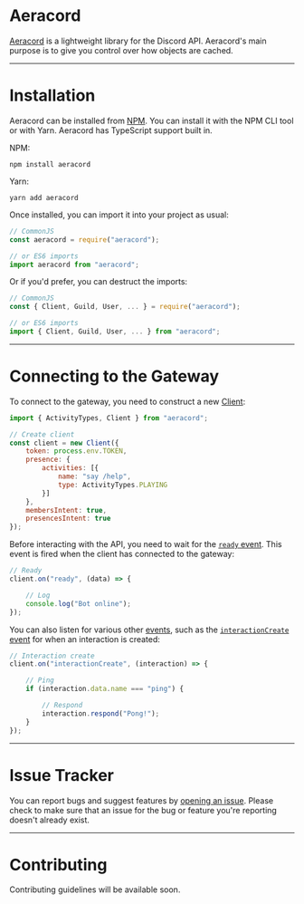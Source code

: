 # Aeracord

[Aeracord](https://aeracord.apixel.me) is a lightweight library for the Discord API. Aeracord's main purpose is to give you control over how objects are cached.

---

# Installation

Aeracord can be installed from [NPM](https://npmjs.com/package/aeracord). You can install it with the NPM CLI tool or with Yarn. Aeracord has TypeScript support built in.

NPM:
```
npm install aeracord
```

Yarn:
```
yarn add aeracord
```

Once installed, you can import it into your project as usual:

```js
// CommonJS
const aeracord = require("aeracord");

// or ES6 imports
import aeracord from "aeracord";
```

Or if you'd prefer, you can destruct the imports:

```js
// CommonJS
const { Client, Guild, User, ... } = require("aeracord");

// or ES6 imports
import { Client, Guild, User, ... } from "aeracord";
```

---

# Connecting to the Gateway

To connect to the gateway, you need to construct a new [Client](https://aeracord.apixel.me/docs/classes/Client):

```js
import { ActivityTypes, Client } from "aeracord";

// Create client
const client = new Client({
    token: process.env.TOKEN,
    presence: {
        activities: [{
            name: "say /help",
            type: ActivityTypes.PLAYING
        }]
    },
    membersIntent: true,
    presencesIntent: true
});
```

Before interacting with the API, you need to wait for the [`ready` event](https://aeracord.apixel.me/docs/classes/Client#ready). This event is fired when the client has connected to the gateway:

```js
// Ready
client.on("ready", (data) => {

    // Log
    console.log("Bot online");
});
```

You can also listen for various other [events](https://aeracord.apixel.me/docs/classes/Client#events), such as the [`interactionCreate` event](https://aeracord.apixel.me/docs/classes/Client#interactionCreate) for when an interaction is created:

```js
// Interaction create
client.on("interactionCreate", (interaction) => {

    // Ping
    if (interaction.data.name === "ping") {

        // Respond
        interaction.respond("Pong!");
    }
});
```

---

# Issue Tracker

You can report bugs and suggest features by [opening an issue](https://github.com/aeracord/aeracord/issues/new). Please check to make sure that an issue for the bug or feature you're reporting doesn't already exist.

---

# Contributing

Contributing guidelines will be available soon.